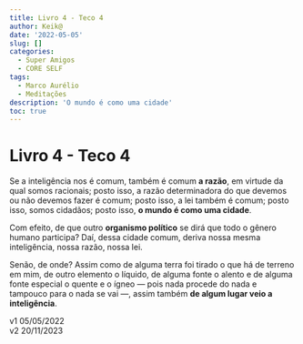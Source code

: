 ```yaml
---
title: Livro 4 - Teco 4
author: Keik@
date: '2022-05-05'
slug: []
categories:
  - Super Amigos
  - CORE SELF
tags:
  - Marco Aurélio
  - Meditações
description: 'O mundo é como uma cidade'
toc: true
---
```


# Livro 4 - Teco 4

Se a inteligência nos é comum, também é comum **a razão**, em virtude da qual somos racionais; posto isso, a razão determinadora do que devemos ou não devemos fazer é comum; posto isso, a lei também é comum; posto isso, somos cidadãos; posto isso, **o mundo é como uma cidade**. 

Com efeito, de que outro **organismo político** se dirá que todo o gênero humano participa? Daí, dessa cidade comum, deriva nossa mesma inteligência, nossa razão, nossa lei. 

Senão, de onde? Assim como de alguma terra foi tirado o que há de terreno em mim, de outro elemento o líquido, de alguma fonte o alento e de alguma fonte especial o quente e o ígneo — pois nada procede do nada e tampouco para o nada se vai —, assim também **de algum lugar veio a inteligência**.


v1 05/05/2022  
v2 20/11/2023  
